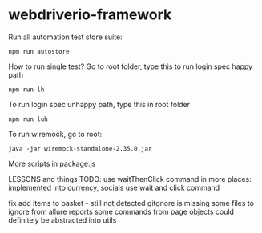 # webdriverio-framework

Run all automation test store suite:
```
npm run autostore
```

How to run single test? Go to root folder, type this to run login spec happy path
```
npm run lh
```
To run login spec unhappy path, type this in root folder

```
npm run luh
```

To run wiremock, go to root:
```
java -jar wiremock-standalone-2.35.0.jar
```


More scripts in package.js



LESSONS and things TODO:
use waitThenClick command in more places: implemented into currency, socials
use wait and click command


fix add items to basket - still not detected
gitgnore is missing some files to ignore from allure reports
some commands from page objects could definitely be abstracted into utils

